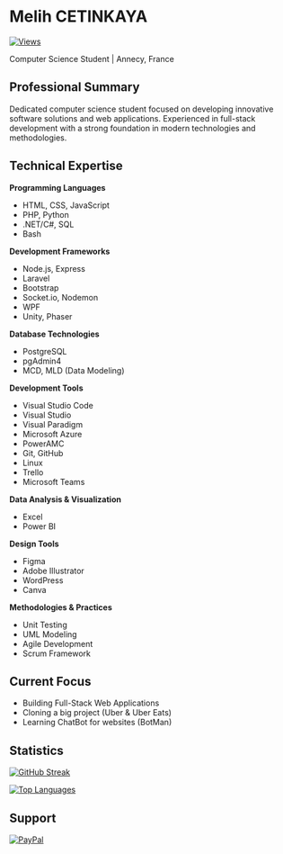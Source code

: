 # Melih CETINKAYA

[![Views](https://komarev.com/ghpvc/?username=melih0132&color=blue&style=flat-square&label=Profile+Views)](https://github.com/melih0132)

Computer Science Student | Annecy, France

## Professional Summary

Dedicated computer science student focused on developing innovative software solutions and web applications. Experienced in full-stack development with a strong foundation in modern technologies and methodologies.

## Technical Expertise

**Programming Languages**
- HTML, CSS, JavaScript
- PHP, Python
- .NET/C#, SQL
- Bash

**Development Frameworks**
- Node.js, Express
- Laravel
- Bootstrap
- Socket.io, Nodemon
- WPF
- Unity, Phaser

**Database Technologies**
- PostgreSQL
- pgAdmin4
- MCD, MLD (Data Modeling)

**Development Tools**
- Visual Studio Code
- Visual Studio
- Visual Paradigm
- Microsoft Azure
- PowerAMC
- Git, GitHub
- Linux
- Trello
- Microsoft Teams

**Data Analysis & Visualization**
- Excel
- Power BI

**Design Tools**
- Figma
- Adobe Illustrator
- WordPress
- Canva

**Methodologies & Practices**
- Unit Testing
- UML Modeling
- Agile Development
- Scrum Framework

## Current Focus

- Building Full-Stack Web Applications
- Cloning a big project (Uber & Uber Eats)
- Learning ChatBot for websites (BotMan)

## Statistics

[![GitHub Streak](https://github-readme-streak-stats.herokuapp.com/?user=melih0132&theme=github_dark&hide_border=true)](https://github.com/melih0132)

[![Top Languages](https://github-readme-stats.vercel.app/api/top-langs/?username=melih0132&theme=github_dark&hide_border=true&include_all_commits=true&count_private=true&layout=compact)](https://github.com/melih0132)

## Support

[![PayPal](https://img.shields.io/badge/PayPal-00457C?style=for-the-badge&logo=paypal&logoColor=white)](https://paypal.me/melih0132)
